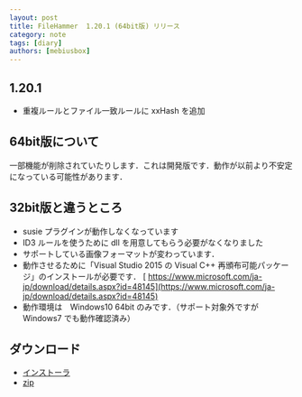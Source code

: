 ```yaml
---
layout: post
title: FileHammer  1.20.1 (64bit版) リリース
category: note
tags: [diary]
authors: [mebiusbox]
---
```


## 1.20.1
- 重複ルールとファイル一致ルールに xxHash を追加

<!-- truncate -->

## 64bit版について

一部機能が削除されていたりします．これは開発版です．動作が以前より不安定になっている可能性があります．

## 32bit版と違うところ
- susie プラグインが動作しなくなっています
- ID3 ルールを使うために dll を用意してもらう必要がなくなりました
- サポートしている画像フォーマットが変わっています．
- 動作させるために「Visual Studio 2015 の Visual C++ 再頒布可能パッケージ」のインストールが必要です． [
https://www.microsoft.com/ja-jp/download/details.aspx?id=48145](https://www.microsoft.com/ja-jp/download/details.aspx?id=48145)
- 動作環境は　Windows10 64bit のみです．（サポート対象外ですが Windows7 でも動作確認済み）

## ダウンロード

- [インストーラ](http://mebiusbox.sakura.ne.jp/bin/dl.php?dl=FileHammerSetupX64)
- [zip](http://mebiusbox.sakura.ne.jp/bin/dl.php?dl=FileHammerX64)
